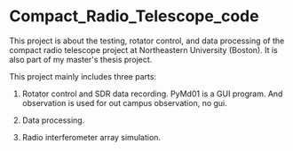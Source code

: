 # Compact_Radio_Telescope_code
This project is about the testing, rotator control, and data processing of the compact radio telescope project at Northeastern University (Boston). It is also part of my master's thesis project.

This project mainly includes three parts: 

1. Rotator control and SDR data recording. PyMd01 is a GUI program. And observation is used for out campus observation, no gui.

2. Data processing. 

3. Radio interferometer array simulation.
